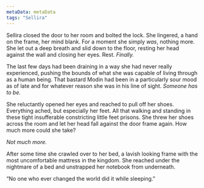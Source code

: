 ```yaml
---
metaData: metaData
tags: "Sellira"
---
```


Sellira closed the door to her room and bolted the lock. She lingered, a hand on the frame, her mind blank. For a moment she simply *was*, nothing more. She let out a deep breath and slid down to the floor, resting her head against the wall and closing her eyes. Rest. *Finally.* 

The last few days had been draining in a way she had never really experienced, pushing the bounds of what she was capable of living through as a human being. That bastard Modin had been in a particularly sour mood as of late and for whatever reason she was in his line of sight. *Someone has to be.*

She reluctantly opened her eyes and reached to pull off her shoes. Everything ached, but especially her feet. All that walking and standing in these tight insufferable constricting little feet prisons. She threw her shoes across the room and let her head fall against the door frame again. How much more could she take? 

*Not much more.*

After some time she crawled over to her bed, a lavish looking frame with the most uncomfortable mattress in the kingdom. She reached under the nightmare of a bed and unstrapped her notebook from underneath.

“No one who ever changed the world did it while sleeping.”